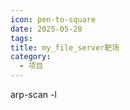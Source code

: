 ```yaml
---
icon: pen-to-square
date: 2025-05-28
tags: 
title: my_file_server靶场
category:
  - 项目
---
```

arp-scan -l